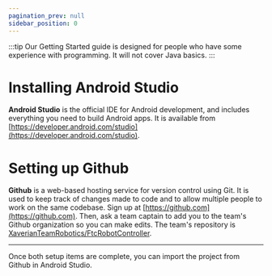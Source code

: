 ```yaml
---
pagination_prev: null
sidebar_position: 0
---
```


:::tip
Our Getting Started guide is designed for people who have some experience with programming. It will not cover Java basics.
:::
# Installing Android Studio

**Android Studio** is the official IDE for Android development, and includes everything you need to build Android apps.
It is available from [https://developer.android.com/studio](https://developer.android.com/studio).

# Setting up Github

**Github** is a web-based hosting service for version control using Git. It is used to keep track of changes made to 
code and to allow multiple people to work on the same codebase. Sign up at [https://github.com](https://github.com).
Then, ask a team captain to add you to the team's Github organization so you can make edits. The team's repository is 
[XaverianTeamRobotics/FtcRobotController](https://github.com/XaverianTeamRobotics/FtcRobotController).

---

Once both setup items are complete, you can import the project from Github in Android Studio.